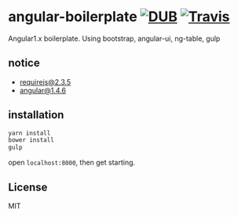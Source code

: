 # angular-boilerplate [![DUB](https://img.shields.io/dub/l/vibe-d.svg)]() [![Travis](https://img.shields.io/travis/rust-lang/rust.svg)]()
Angular1.x boilerplate. Using bootstrap, angular-ui, ng-table, gulp

## notice
* requirejs@2.3.5
* angular@1.4.6

## installation
```bash
yarn install
bower install
gulp
```

open `localhost:8000`, then get starting.

## License
MIT